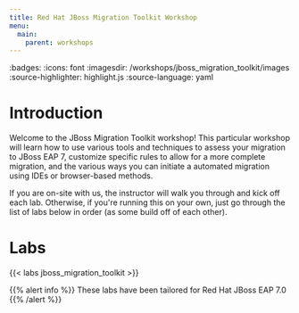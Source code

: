 ```yaml
---
title: Red Hat JBoss Migration Toolkit Workshop
menu:
  main:
    parent: workshops
---
```


:badges:
:icons: font
:imagesdir: /workshops/jboss_migration_toolkit/images
:source-highlighter: highlight.js
:source-language: yaml

# Introduction

Welcome to the JBoss Migration Toolkit workshop!  This particular workshop will learn how to use various tools and techniques to assess your migration to JBoss EAP 7, customize specific rules to allow for a more complete migration, and the various ways you can initiate a automated migration using IDEs or browser-based methods.

If you are on-site with us, the instructor will walk you through and kick off each lab.  Otherwise, if you're running this on your own, just go through the list of labs below in order (as some build off of each other).

# Labs

{{< labs jboss_migration_toolkit >}}


{{% alert info %}}
These labs have been tailored for Red Hat JBoss EAP 7.0
{{% /alert %}}

